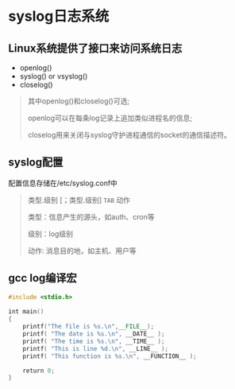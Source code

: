 # syslog日志系统
## Linux系统提供了接口来访问系统日志
- openlog()
- syslog() or vsyslog()
- closelog()

>其中openlog()和closelog()可选;
>
>openlog可以在每条log记录上追加类似进程名的信息;
>
>closelog用来关闭与syslog守护进程通信的socket的通信描述符。

## syslog配置
配置信息存储在/etc/syslog.conf中

> 类型.级别 [；类型.级别] `TAB` 动作
>
> 类型：信息产生的源头，如auth、cron等
>
> 级别：log级别
>
> 动作: 消息目的地，如主机、用户等

## gcc log编译宏

```cpp
#include <stdio.h>  
  
int main()  
{  
    printf("The file is %s.\n",__FILE__);  
    printf( "The date is %s.\n", __DATE__ );  
    printf( "The time is %s.\n", __TIME__ );  
    printf( "This is line %d.\n", __LINE__ );  
    printf( "This function is %s.\n", __FUNCTION__ );

    return 0;  
}
```
